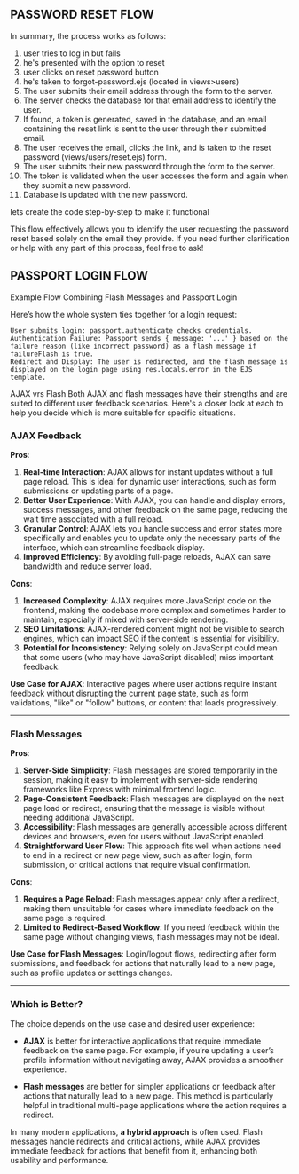 ## PASSWORD RESET FLOW
In summary, the process works as follows:

1. user tries to log in but fails
2. he's presented with the option to reset
3. user clicks on reset password button
4. he's taken to forgot-password.ejs (located in views>users)
5. The user submits their email address through the form to the server.
6. The server checks the database for that email address to identify the user.
7. If found, a token is generated, saved in the database, and an email containing the reset link is sent to the user through their submitted email.
8. The user receives the email, clicks the link, and is taken to the reset password (views/users/reset.ejs) form.
9. The user submits their new password through the form to the server.
10. The token is validated when the user accesses the form and again when they submit a new password.
11. Database is updated with the new password.

lets create the code step-by-step to make it functional

This flow effectively allows you to identify the user requesting the password reset based solely on the email they provide. If you need further clarification or help with any part of this process, feel free to ask!


## PASSPORT LOGIN FLOW
Example Flow Combining Flash Messages and Passport Login

Here’s how the whole system ties together for a login request:

    User submits login: passport.authenticate checks credentials.
    Authentication Failure: Passport sends { message: '...' } based on the failure reason (like incorrect password) as a flash message if failureFlash is true.
    Redirect and Display: The user is redirected, and the flash message is displayed on the login page using res.locals.error in the EJS template.





AJAX vrs Flash
Both AJAX and flash messages have their strengths and are suited to different user feedback scenarios. Here's a closer look at each to help you decide which is more suitable for specific situations.

### AJAX Feedback

**Pros**:
1. **Real-time Interaction**: AJAX allows for instant updates without a full page reload. This is ideal for dynamic user interactions, such as form submissions or updating parts of a page.
2. **Better User Experience**: With AJAX, you can handle and display errors, success messages, and other feedback on the same page, reducing the wait time associated with a full reload.
3. **Granular Control**: AJAX lets you handle success and error states more specifically and enables you to update only the necessary parts of the interface, which can streamline feedback display.
4. **Improved Efficiency**: By avoiding full-page reloads, AJAX can save bandwidth and reduce server load.

**Cons**:
1. **Increased Complexity**: AJAX requires more JavaScript code on the frontend, making the codebase more complex and sometimes harder to maintain, especially if mixed with server-side rendering.
2. **SEO Limitations**: AJAX-rendered content might not be visible to search engines, which can impact SEO if the content is essential for visibility.
3. **Potential for Inconsistency**: Relying solely on JavaScript could mean that some users (who may have JavaScript disabled) miss important feedback.

**Use Case for AJAX**: Interactive pages where user actions require instant feedback without disrupting the current page state, such as form validations, "like" or "follow" buttons, or content that loads progressively.

---

### Flash Messages

**Pros**:
1. **Server-Side Simplicity**: Flash messages are stored temporarily in the session, making it easy to implement with server-side rendering frameworks like Express with minimal frontend logic.
2. **Page-Consistent Feedback**: Flash messages are displayed on the next page load or redirect, ensuring that the message is visible without needing additional JavaScript.
3. **Accessibility**: Flash messages are generally accessible across different devices and browsers, even for users without JavaScript enabled.
4. **Straightforward User Flow**: This approach fits well when actions need to end in a redirect or new page view, such as after login, form submission, or critical actions that require visual confirmation.

**Cons**:
1. **Requires a Page Reload**: Flash messages appear only after a redirect, making them unsuitable for cases where immediate feedback on the same page is required.
2. **Limited to Redirect-Based Workflow**: If you need feedback within the same page without changing views, flash messages may not be ideal.

**Use Case for Flash Messages**: Login/logout flows, redirecting after form submissions, and feedback for actions that naturally lead to a new page, such as profile updates or settings changes.

---

### Which is Better?

The choice depends on the use case and desired user experience:

- **AJAX** is better for interactive applications that require immediate feedback on the same page. For example, if you’re updating a user’s profile information without navigating away, AJAX provides a smoother experience.
  
- **Flash messages** are better for simpler applications or feedback after actions that naturally lead to a new page. This method is particularly helpful in traditional multi-page applications where the action requires a redirect.

In many modern applications, **a hybrid approach** is often used. Flash messages handle redirects and critical actions, while AJAX provides immediate feedback for actions that benefit from it, enhancing both usability and performance.